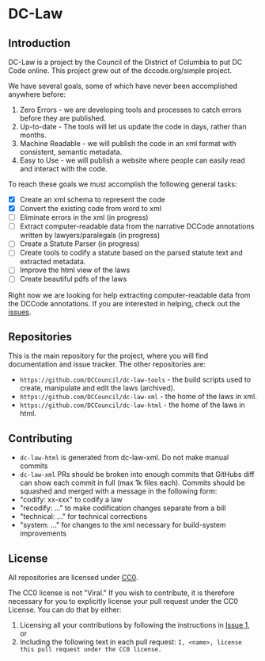 
# DC-Law

## Introduction

DC-Law is a project by the Council of the District of Columbia to put DC Code online. This project grew out of the dccode.org/simple project.

We have several goals, some of which have never been accomplished anywhere before:

1. Zero Errors - we are developing tools and processes to catch errors before they are published.
1. Up-to-date - The tools will let us update the code in days, rather than months.
1. Machine Readable - we will publish the code in an xml format with consistent, semantic metadata.
1. Easy to Use - we will publish a website where people can easily read and interact with the code.

To reach these goals we must accomplish the following general tasks:

- [x] Create an xml schema to represent the code
- [x] Convert the existing code from word to xml
- [ ] Eliminate errors in the xml (in progress)
- [ ] Extract computer-readable data from the narrative DCCode annotations written by lawyers/paralegals (in progress)
- [ ] Create a Statute Parser (in progress)
- [ ] Create tools to codify a statute based on the parsed statute text and extracted metadata.
- [ ] Improve the html view of the laws
- [ ] Create beautiful pdfs of the laws

Right now we are looking for help extracting computer-readable data from the DCCode annotations. If you are interested in helping, check out the [issues](https://github.com/DCCouncil/dc-law/issues).

## Repositories
This is the main repository for the project,
where you will find documentation and issue tracker.
The other repositories are:

* `https://github.com/DCCouncil/dc-law-tools` - the build scripts used to create, manipulate and edit the laws (archived).
* `https://github.com/DCCouncil/dc-law-xml` - the home of the laws in xml.
* `https://github.com/DCCouncil/dc-law-html` - the home of the laws in html.

## Contributing
* `dc-law-html` is generated from dc-law-xml. Do not make manual commits
* `dc-law-xml` PRs should be broken into enough commits that GitHubs diff can show each commit in full (max 1k files each). Commits should be squashed and merged with a message in the following form:
 * "codify: xx-xxx" to codify a law
 * "recodify: ..." to make codification changes separate from a bill
 * "technical: ..." for technical corrections
 * "system: ..." for changes to the xml necessary for build-system improvements

## License
All repositories are licensed under [CC0](https://creativecommons.org/publicdomain/zero/1.0/).

The CC0 license is not "Viral." If you wish to contribute, it is therefore necessary for you to explicitly license your pull request under the CC0 License. You can do that by either:

1. Licensing all your contributions by following the instructions in [Issue 1](https://github.com/DCCouncil/dc-law/issues/1), or
1. Including the following text in each pull request: `I, <name>, license this pull request under the CC0 license.`
